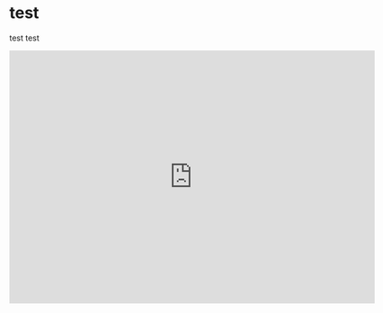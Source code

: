 # test

test test

<iframe seamless frameborder="0" src="https://public.tableau.com/views/DebtDistressandExportCategories/Dashboard1?:embed=yes&:display_count=yes&:showVizHome=no" width = '650' height = '450' scrolling='yes' ></iframe>
